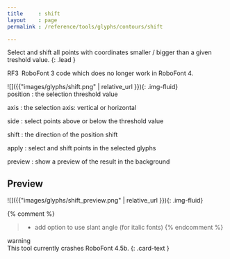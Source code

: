 ```yaml
---
title     : shift
layout    : page
permalink : /reference/tools/glyphs/contours/shift

---
```


Select and shift all points with coordinates smaller / bigger than a given treshold value.
{: .lead }

<span class="badge text-bg-danger  rounded-0">RF3</span> RoboFont 3 code which does no longer work in RoboFont 4.  


<div class='row'>

<div class='col-sm-4' markdown='1'>
![]({{"images/glyphs/shift.png" | relative_url }}){: .img-fluid}
</div>

<div class='col-sm-8' markdown='1'>
position
: the selection threshold value

axis
: the selection axis: vertical or horizontal

side
: select points above or below the threshold value

shift
: the direction of the position shift

apply
: select and shift points in the selected glyphs

preview
: show a preview of the result in the background
</div>

</div>


Preview
-------

![]({{"images/glyphs/shift_preview.png" | relative_url }}){: .img-fluid}


{% comment %}
> - add option to use slant angle (for italic fonts)
{% endcomment %}


<div class="card bg-danger text-bg-danger my-3 rounded-0">
<div class="card-header">warning</div>
<div class="card-body" markdown='1'>
This tool currently crashes RoboFont 4.5b.
{: .card-text }
</div>
</div>
